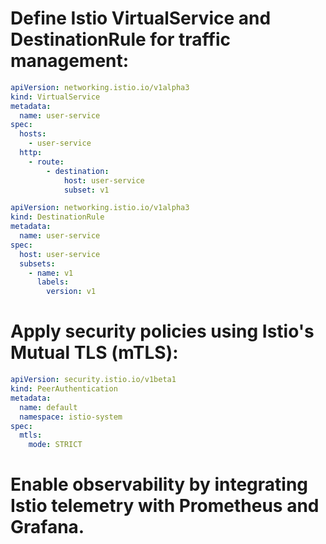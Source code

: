 # Define Istio VirtualService and DestinationRule for traffic management:

```yaml
apiVersion: networking.istio.io/v1alpha3
kind: VirtualService
metadata:
  name: user-service
spec:
  hosts:
    - user-service
  http:
    - route:
        - destination:
            host: user-service
            subset: v1

apiVersion: networking.istio.io/v1alpha3
kind: DestinationRule
metadata:
  name: user-service
spec:
  host: user-service
  subsets:
    - name: v1
      labels:
        version: v1
```
# Apply security policies using Istio's Mutual TLS (mTLS):

```yaml
apiVersion: security.istio.io/v1beta1
kind: PeerAuthentication
metadata:
  name: default
  namespace: istio-system
spec:
  mtls:
    mode: STRICT
```
# Enable observability by integrating Istio telemetry with Prometheus and Grafana.

